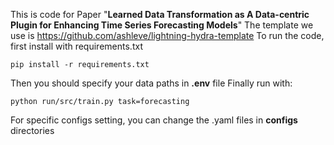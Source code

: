 This is code for Paper "**Learned Data Transformation as A Data-centric Plugin for Enhancing Time Series Forecasting Models**"
The template we use is https://github.com/ashleve/lightning-hydra-template
To run the code, first install with requirements.txt

```
pip install -r requirements.txt
```

Then you should specify your data paths in **.env** file
Finally run with:

```
python run/src/train.py task=forecasting
```


For specific configs setting, you can change the .yaml files in **configs** directories

